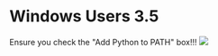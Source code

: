 
# Windows Users 3.5
Ensure you check the "Add Python to PATH" box!!!
![](https://github.com/kecorbin/sevt-devops-intro/blob/master/images/win-python35.jpg)

